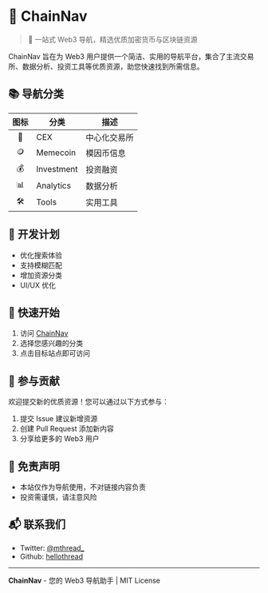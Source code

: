 # 🧭 ChainNav

> 🌟 一站式 Web3 导航，精选优质加密货币与区块链资源

ChainNav 旨在为 Web3 用户提供一个简洁、实用的导航平台，集合了主流交易所、数据分析、投资工具等优质资源，助您快速找到所需信息。

## 📚 导航分类

| 图标 | 分类 | 描述 |
|:----:|------|------|
| 🏦 | CEX | 中心化交易所 |
| 🪙 | Memecoin | 模因币信息 |
| 💰 | Investment | 投资融资 |
| 📊 | Analytics | 数据分析 |
| 🛠 | Tools | 实用工具 |


## 📝 开发计划

- 优化搜索体验
- 支持模糊匹配
- 增加资源分类
- UI/UX 优化


## 🚀 快速开始

1. 访问 [ChainNav](https://chainnav.vercel.app/)
2. 选择您感兴趣的分类
3. 点击目标站点即可访问

## 🤝 参与贡献

欢迎提交新的优质资源！您可以通过以下方式参与：

1. 提交 Issue 建议新增资源
2. 创建 Pull Request 添加新内容
3. 分享给更多的 Web3 用户

## 📌 免责声明

- 本站仅作为导航使用，不对链接内容负责
- 投资需谨慎，请注意风险

## 📬 联系我们
- Twitter: [@mthread_](https://twitter.com/mthread_)
- Github: [hellothread](https://github.com/hellothread)
---

**ChainNav** - 您的 Web3 导航助手 | MIT License


